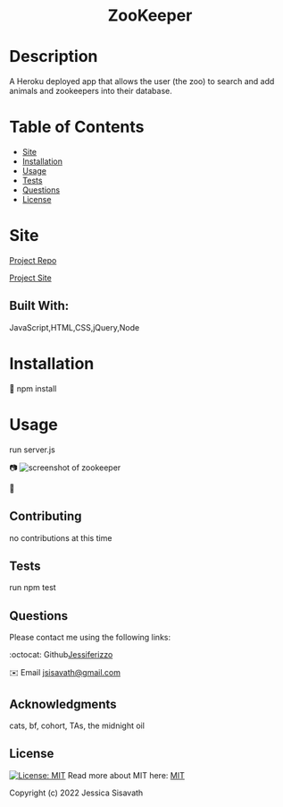 <h1 align="center"> ZooKeeper </h1>

  # Description
  A Heroku deployed app that allows the user (the zoo) to search and add animals and zookeepers into their database.
  
  # Table of Contents
  * [Site](#site)
  * [Installation](#installation)
  * [Usage](#usage)
  * [Tests](#tests)
  * [Questions](#questions)
  * [License](#license)
  
  # Site 
  [Project Repo](git@github.com:Jessiferizzo/zookeeper.git)

  [Project Site](https://warm-fortress-30063.herokuapp.com/)

  ## Built With:
  JavaScript,HTML,CSS,jQuery,Node
  
  # Installation
  💾 
  npm install
  
  # Usage
  run server.js

  📷 ![screenshot of zookeeper](../zookeeper/public/assets/images/Screen%20Shot%202022-05-23%20at%201.08.39%20AM.png)
  
  🎥
  
  ## Contributing
  no contributions at this time
  
  ## Tests
  run npm test
  
  ## Questions
  Please contact me using the following links:

  :octocat: Github[Jessiferizzo](https://github.com/jessiferizzo)
  
  ✉️ Email [jsisavath@gmail.com](mailto:jsisavath@gmail.com) 

  ## Acknowledgments
  cats, bf, cohort, TAs, the midnight oil

  ## License
  [![License: MIT](https://img.shields.io/badge/License-MIT-green.svg)](https://opensource.org/licenses/MIT)
  Read more about MIT here:
  [MIT](https://opensource.org/licenses/MIT)

  Copyright (c) 2022 Jessica Sisavath
